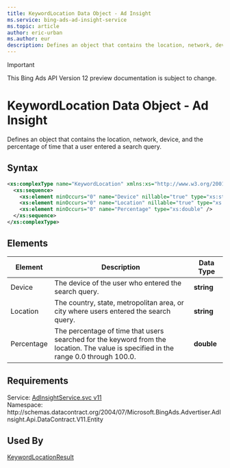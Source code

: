 ```yaml
---
title: KeywordLocation Data Object - Ad Insight
ms.service: bing-ads-ad-insight-service
ms.topic: article
author: eric-urban
ms.author: eur
description: Defines an object that contains the location, network, device, and the percentage of time that a user entered a search query.
---
```

> [!IMPORTANT]
> This Bing Ads API Version 12 preview documentation is subject to change.
# KeywordLocation Data Object - Ad Insight
Defines an object that contains the location, network, device, and the percentage of time that a user entered a search query.

## Syntax
```xml
<xs:complexType name="KeywordLocation" xmlns:xs="http://www.w3.org/2001/XMLSchema">
  <xs:sequence>
    <xs:element minOccurs="0" name="Device" nillable="true" type="xs:string" />
    <xs:element minOccurs="0" name="Location" nillable="true" type="xs:string" />
    <xs:element minOccurs="0" name="Percentage" type="xs:double" />
  </xs:sequence>
</xs:complexType>
```

## <a name="elements"></a>Elements

|Element|Description|Data Type|
|-----------|---------------|-------------|
|<a name="device"></a>Device|The device of the user who entered the search query.|**string**|
|<a name="location"></a>Location|The country, state, metropolitan area, or city where users entered the search query.|**string**|
|<a name="percentage"></a>Percentage|The percentage of time that users searched for the keyword from the location. The value is specified in the range 0.0 through 100.0.|**double**|

## Requirements
Service: [AdInsightService.svc v11](https://adinsight.api.bingads.microsoft.com/Api/Advertiser/AdInsight/v11/AdInsightService.svc)  
Namespace: http\://schemas.datacontract.org/2004/07/Microsoft.BingAds.Advertiser.AdInsight.Api.DataContract.V11.Entity  

## Used By
[KeywordLocationResult](keywordlocationresult.md)  
